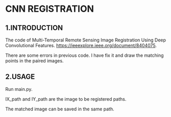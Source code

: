 # CNN REGISTRATION
## 1.INTRODUCTION

The code of Multi-Temporal Remote Sensing Image Registration Using Deep Convolutional Features. https://ieeexplore.ieee.org/document/8404075.

There are some errors in previous code. I have fix it and draw the matching points in the paired images.

## 2.USAGE

Run main.py.

IX_path and IY_path are the image to be registered paths.

The matched image can be saved in the same path.